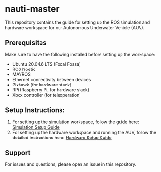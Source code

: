 # nauti-master
This repository contains the guide for setting up the ROS simulation and hardware workspace for our Autonomous Underwater Vehicle (AUV).

## Prerequisites
Make sure to have the following installed before setting up the workspace:
- Ubuntu 20.04.6 LTS (Focal Fossa)
- ROS Noetic
- MAVROS
- Ethernet connectivity between devices
- Pixhawk (for hardware stack)
- RPi (Raspberry Pi, for hardware stack)
- Xbox controller (for teleoperation)

## Setup Instructions:
1. For setting up the simulation workspace, follow the guide here: [Simulation Setup Guide](simulations_stack.md)
2. For setting up the hardware workspace and running the AUV, follow the detailed instructions here: [Hardware Setup Guide](hardware_stack.md)

## Support
For issues and questions, please open an issue in this repository.
